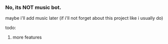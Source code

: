 ### No, its NOT music bot.
maybe i'll add music later (if i'll not forget about this project like i usually do)

todo:

1. more features